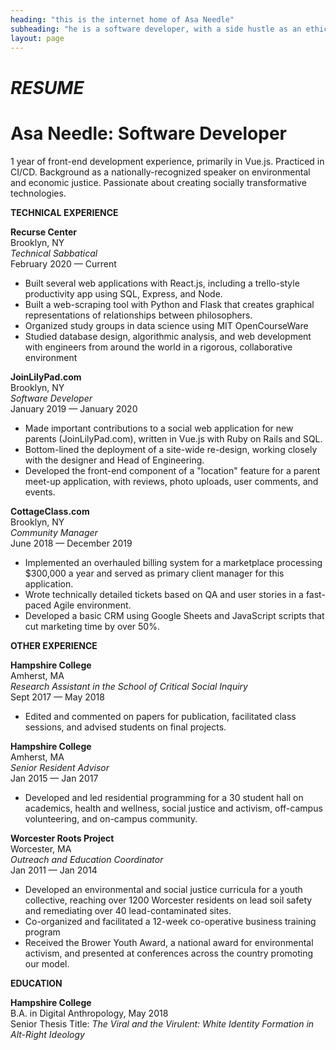 ```yaml
---
heading: "this is the internet home of Asa Needle"
subheading: "he is a software developer, with a side hustle as an ethicist."
layout: page
---
```

# *RESUME*
# **Asa Needle: Software Developer**

1 year of front-end development experience, primarily in Vue.js. Practiced in CI/CD. Background as a nationally-recognized speaker on environmental and economic justice. Passionate about creating socially transformative technologies.

**TECHNICAL EXPERIENCE**

**Recurse Center**  
Brooklyn, NY  
_Technical Sabbatical_  
February 2020 — Current

- Built several web applications with React.js, including a trello-style productivity app using SQL, Express, and Node.
- Built a web-scraping tool with Python and Flask that creates graphical representations of relationships between philosophers.
- Organized study groups in data science using MIT OpenCourseWare
- Studied database design, algorithmic analysis, and web development with engineers from around the world in a rigorous, collaborative environment

**JoinLilyPad.com**  
Brooklyn, NY  
_Software Developer_  
January 2019 — January 2020

- Made important contributions to a social web application for new parents (JoinLilyPad.com), written in Vue.js with Ruby on Rails and SQL.
- Bottom-lined the deployment of a site-wide re-design, working closely with the designer and Head of Engineering.
- Developed the front-end component of a &quot;location&quot; feature for a parent meet-up application, with reviews, photo uploads, user comments, and events.

**CottageClass.com**  
Brooklyn, NY  
_Community Manager_  
June 2018 — December 2019

- Implemented an overhauled billing system for a marketplace processing $300,000 a year and served as primary client manager for this application.
- Wrote technically detailed tickets based on QA and user stories in a fast-paced Agile environment.
- Developed a basic CRM using Google Sheets and JavaScript scripts that cut marketing time by over 50%.

**OTHER EXPERIENCE**

**Hampshire College**  
Amherst, MA  
_Research Assistant in the School of Critical Social Inquiry_  
Sept 2017 — May 2018

- Edited and commented on papers for publication, facilitated class sessions, and advised students on final projects.

**Hampshire College**  
Amherst, MA  
_Senior Resident Advisor_   
Jan 2015 — Jan 2017  

- Developed and led residential programming for a 30 student hall on academics, health and wellness, social justice and activism, off-campus volunteering, and on-campus community.

**Worcester Roots Project**  
Worcester, MA  
_Outreach and Education Coordinator_   
Jan 2011 — Jan 2014

- Developed an environmental and social justice curricula for a youth collective, reaching over 1200 Worcester residents on lead soil safety and remediating over 40 lead-contaminated sites.
- Co-organized and facilitated a 12-week co-operative business training program
- Received the Brower Youth Award, a national award for environmental activism, and presented at conferences across the country promoting our model.

**EDUCATION**  

**Hampshire College**  
B.A. in Digital Anthropology, May 2018  
Senior Thesis Title: _The Viral and the Virulent: White Identity Formation in Alt-Right Ideology_  